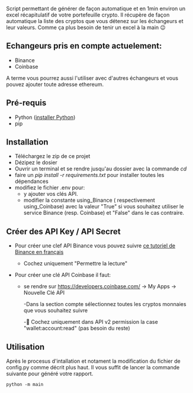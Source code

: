 Script permettant de générer de façon automatique et en 1min environ un excel récapitulatif de votre portefeuille crypto.
Il récupère de façon automatique la liste des cryptos que vous détenez sur les échangeurs et leur valeurs.
Comme ça plus besoin de tenir un excel à la main 😉


## Echangeurs pris en compte actuelement:
- Binance
- Coinbase

A terme vous pourrez aussi l'utiliser avec d'autres échangeurs et vous pouvez ajouter toute adresse ethereum.

## Pré-requis
- Python ([installer Python](https://www.python.org/downloads/))
- pip

## Installation
- Téléchargez le zip de ce projet
- Dézipez le dosier
- Ouvrir un terminal et se rendre jusqu'au dossier avec la commande *cd*
- faire un *pip install -r requirements.txt* pour installer toutes les dépendances
- modifiez le fichier .env pour:
  - y ajouter vos clés API.
  - modifier la constante using_Binance ( respectivement using_Coinbase) avec la valeur "True" si vous souhaitez utiliser le service Binance (resp. Coinbase) et "False" dans le cas contraire.


## Créer des API Key / API Secret

- Pour créer une clef API Binance vous pouvez suivre [ce tutoriel de Binance en français](https://www.binance.com/fr/support/faq/360002502072)
  - Cochez uniquement "Permettre la lecture"
  
- Pour créer une clé API Coinbase il faut:
  - se rendre sur https://developers.coinbase.com/ -> My Apps -> Nouvelle Clé API
  
    -Dans la section compte sélectionnez toutes les cryptos monnaies que vous souhaitez suivre
    
    -🔐 Cochez uniquement dans API v2 permission la case "wallet:account:read" (pas besoin du reste)

## Utilisation
Après le procesus d'intallation et notament la modification du fichier de config.py comme décrit plus haut.
Il vous suffit de lancer la commande suivante pour généré votre rapport.

    python -m main
  
